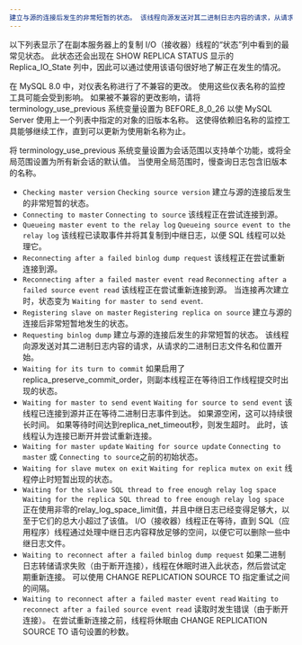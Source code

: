```yaml
---
建立与源的连接后发生的非常短暂的状态。 该线程向源发送对其二进制日志内容的请求，从请求的二进制日志文件名和位置开始。该线程正在尝试重新连接到源。 当连接再次建立时，状态变为等待主设备发送事件。title: 5.复制 I/O（接收器）线程状态
---
```

以下列表显示了在副本服务器上的复制 I/O（接收器）线程的“状态”列中看到的最常见状态。 此状态还会出现在 SHOW REPLICA STATUS 显示的 Replica_IO_State 列中，因此可以通过使用该语句很好地了解正在发生的情况。

在 MySQL 8.0 中，对仪表名称进行了不兼容的更改。 使用这些仪表名称的监控工具可能会受到影响。 如果被不兼容的更改影响，请将 terminology_use_previous 系统变量设置为 BEFORE_8_0_26 以使 MySQL Server 使用上一个列表中指定的对象的旧版本名称。 这使得依赖旧名称的监控工具能够继续工作，直到可以更新为使用新名称为止。

将 terminology_use_previous 系统变量设置为会话范围以支持单个功能，或将全局范围设置为所有新会话的默认值。 当使用全局范围时，慢查询日志包含旧版本的名称。

* `Checking master version`
  `Checking source version`
  建立与源的连接后发生的非常短暂的状态。
* `Connecting to master`
  `Connecting to source`
  该线程正在尝试连接到源。
* `Queueing master event to the relay log`
  `Queueing source event to the relay log`
  该线程已读取事件并将其复制到中继日志，以便 SQL 线程可以处理它。
* `Reconnecting after a failed binlog dump request`
  该线程正在尝试重新连接到源。
* `Reconnecting after a failed master event read`
  `Reconnecting after a failed source event read`
  该线程正在尝试重新连接到源。 当连接再次建立时，状态变为 `Waiting for master to send event`.
* `Registering slave on master`
  `Registering replica on source`
  建立与源的连接后非常短暂地发生的状态。
* `Requesting binlog dump`
  建立与源的连接后发生的非常短暂的状态。 该线程向源发送对其二进制日志内容的请求，从请求的二进制日志文件名和位置开始。
* `Waiting for its turn to commit`
  如果启用了replica_preserve_commit_order，则副本线程正在等待旧工作线程提交时出现的状态。
* `Waiting for master to send event`
  `Waiting for source to send event`
  该线程已连接到源并正在等待二进制日志事件到达。 如果源空闲，这可以持续很长时间。 如果等待时间达到replica_net_timeout秒，则发生超时。 此时，该线程认为连接已断开并尝试重新连接。
* `Waiting for master update`
  `Waiting for source update`
  `Connecting to master` 或 `Connecting to source`之前的初始状态。
* `Waiting for slave mutex on exit`
  `Waiting for replica mutex on exit`
  线程停止时短暂出现的状态。
* `Waiting for the slave SQL thread to free enough relay log space`
  `Waiting for the replica SQL thread to free enough relay log space`
  正在使用非零的relay_log_space_limit值，并且中继日志已经变得足够大，以至于它们的总大小超过了该值。 I/O（接收器）线程正在等待，直到 SQL（应用程序）线程通过处理中继日志内容释放足够的空间，以便它可以删除一些中继日志文件。
* `Waiting to reconnect after a failed binlog dump request`
  如果二进制日志转储请求失败（由于断开连接），线程在休眠时进入此状态，然后尝试定期重新连接。 可以使用 CHANGE REPLICATION SOURCE TO 指定重试之间的间隔。
* `Waiting to reconnect after a failed master event read`
  `Waiting to reconnect after a failed source event read`
  读取时发生错误（由于断开连接）。 在尝试重新连接之前，线程将休眠由 CHANGE REPLICATION SOURCE TO 语句设置的秒数。
